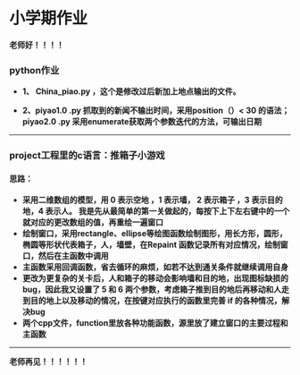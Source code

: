 # 小学期作业

**老师好！！！！**

### python作业

+ **1、 China_piao.py ，这个是修改过后新加上地点输出的文件。**

+ **2、piyao1.0 .py 抓取到的新闻不输出时间，采用position（）< 30 的语法；piyao2.0 .py 采用enumerate获取两个参数迭代的方法，可输出日期**

----

### project工程里的c语言：推箱子小游戏

#### 思路：
+ **采用二维数组的模型，用 0 表示空地 ，1 表示墙， 2 表示箱子 ，3 表示目的地，4 表示人。 我是先从最简单的第一关做起的，每按下上下左右键中的一个就对应的更改数组的值，再重绘一遍窗口**
+ **绘制窗口，采用rectangle、ellipse等绘图函数绘制图形，用长方形，圆形，椭圆等形状代表箱子，人，墙壁，在Repaint 函数记录所有对应情况，绘制窗口，然后在主函数中调用**
+ **主函数采用回调函数，省去循环的麻烦，如若不达到通关条件就继续调用自身**
+ **更改为更复杂的关卡后，人和箱子的移动会影响墙和目的地，出现图标缺损的bug，因此我又设置了 5 和 6 两个参数，考虑箱子推到目的地后再移动和人走到目的地上以及移动的情况，在按键对应执行的函数里完善 if 的各种情况，解决bug**
+ **两个cpp文件，function里放各种功能函数，源里放了建立窗口的主要过程和主函数**

----
**老师再见！！！！！！**
